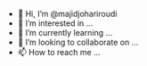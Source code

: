 - 👋 Hi, I’m @majidjohariroudi
- 👀 I’m interested in ...
- 🌱 I’m currently learning ...
- 💞️ I’m looking to collaborate on ...
- 📫 How to reach me ...

<!---
majidjohariroudi/majidjohariroudi is a ✨ special ✨ repository because its `README.md` (this file) appears on your GitHub profile.
You can click the Preview link to take a look at your changes.
--->
